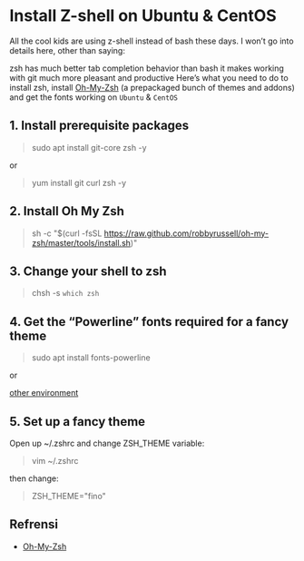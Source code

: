 # Install Z-shell on Ubuntu & CentOS

All the cool kids are using z-shell instead of bash these days. I won’t go into details here, other than saying:

zsh has much better tab completion behavior than bash
it makes working with git much more pleasant and productive
Here’s what you need to do to install zsh, install [Oh-My-Zsh](https://ohmyz.sh/) (a prepackaged bunch of themes and addons) and get the fonts working on `Ubuntu` & `CentOS`

## 1. Install prerequisite packages

>sudo apt install git-core zsh -y

or
> yum install git curl zsh -y

## 2. Install Oh My Zsh

> sh -c "$(curl -fsSL https://raw.github.com/robbyrussell/oh-my-zsh/master/tools/install.sh)"

## 3. Change your shell to zsh

> chsh -s `which zsh`

## 4. Get the “Powerline” fonts required for a fancy theme

> sudo apt install fonts-powerline

or

[other environment](https://github.com/powerline/fonts) 

## 5. Set up a fancy theme

Open up ~/.zshrc and change ZSH_THEME variable:

> vim ~/.zshrc

then change:

> ZSH_THEME="fino"

## Refrensi

- [Oh-My-Zsh](https://ohmyz.sh/)
